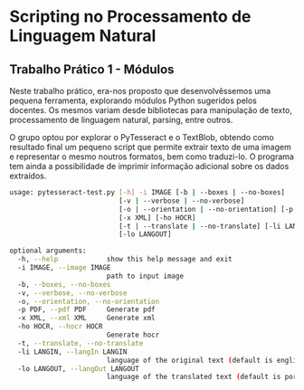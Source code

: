 # Scripting no Processamento de Linguagem Natural

## Trabalho Prático 1 - Módulos

Neste trabalho prático, era-nos proposto que desenvolvêssemos uma pequena ferramenta, explorando módulos Python sugeridos pelos docentes. Os mesmos variam desde bibliotecas para manipulação de texto, processamento de linguagem natural, parsing, entre outros.

O grupo optou por explorar o PyTesseract e o TextBlob, obtendo como resultado final um pequeno script que permite extrair texto de uma imagem e representar o mesmo noutros formatos, bem como traduzi-lo. O programa tem ainda a possibilidade de imprimir informação adicional sobre os dados extraídos.

```bash
usage: pytesseract-test.py [-h] -i IMAGE [-b | --boxes | --no-boxes]
                           [-v | --verbose | --no-verbose]
                           [-o | --orientation | --no-orientation] [-p PDF]
                           [-x XML] [-ho HOCR]
                           [-t | --translate | --no-translate] [-li LANGIN]
                           [-lo LANGOUT]

optional arguments:
  -h, --help            show this help message and exit
  -i IMAGE, --image IMAGE
                        path to input image
  -b, --boxes, --no-boxes
  -v, --verbose, --no-verbose
  -o, --orientation, --no-orientation
  -p PDF, --pdf PDF     Generate pdf
  -x XML, --xml XML     Generate xml
  -ho HOCR, --hocr HOCR
                        Generate hocr
  -t, --translate, --no-translate
  -li LANGIN, --langIn LANGIN
                        language of the original text (default is english)
  -lo LANGOUT, --langOut LANGOUT
                        language of the translated text (default is portuguese)
```
